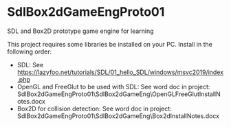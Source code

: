 # SdlBox2dGameEngProto01
SDL and Box2D prototype game engine for learning

This project requires some libraries be installed on your PC.  Install in the following order:
   -  SDL: See https://lazyfoo.net/tutorials/SDL/01_hello_SDL/windows/msvc2019/index.php
   -  OpenGL and FreeGlut to be used with SDL: See word doc in project: SdlBox2dGameEngProto01\SdlBox2dGameEng\OpenGLFreeGlutInstallNotes.docx
   -  Box2D for collision detection: See word doc in project: SdlBox2dGameEngProto01\SdlBox2dGameEng\Box2dInstallNotes.docx
   
   
